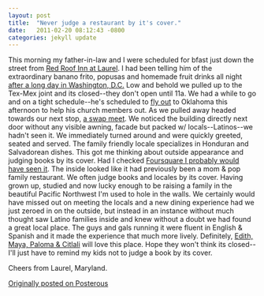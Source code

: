 ```yaml
---
layout: post
title:  "Never judge a restaurant by it's cover."
date:   2011-02-20 08:12:43 -0800
categories: jekyll update
---
```


This morning my father-in-law and I were scheduled for bfast just down the street from [Red Roof Inn at Laurel](https://foursquare.com/v/red-roof-inn-washington-dc--laurel/4bc39707dce4eee137ab719d). I had been telling him of the extraordinary banano frito, popusas and homemade fruit drinks all night [after a long day in Washington, D.C.](http://www.facebook.com/album.php?aid=285879&id=548164846&saved) Low and behold we pulled up to the Tex-Mex joint and its closed--they don't open until 11a. We had a while to go and on a tight schedule--he's scheduled to [fly out](http://twitpic.com/41zfdk) to Oklahoma this afternoon to help his church members out. As we pulled away headed towards our next stop, [a swap meet](https://foursquare.com/v/us1-flea-market/4baf62bcf964a5200dfc3be3). We noticed the building directly next door without any visible awning, facade but packed w/ locals--Latinos--we hadn't seen it. We immediately turned around and were quickly greeted, seated and served. The family friendly locale specializes in Honduran and Salvadorean dishes. This got me thinking about outside appearance and judging books by its cover. Had I checked [Foursquare I probably would have seen it](https://foursquare.com/v/irenes-pupuseria/4cb649393ac9370495add20a). The inside looked like it had previously been a mom & pop family restaurant. We often judge books and locales by its cover. Having grown up, studied and now lucky enough to be raising a family in the beautiful Pacific Northwest I'm used to hole in the walls. We certainly would have missed out on meeting the locals and a new dining experience had we just zeroed in on the outside, but instead in an instance without much thought saw Latino families inside and knew without a doubt we had found a great local place. The guys and gals running it were fluent in English & Spanish and it made the experience that much more lively. Definitely, [Edith, Maya, Paloma & Citlali](https://www.flickr.com/photos/davidcmolina/5078463281/) will love this place. Hope they won't think its closed--I'll just have to remind my kids not to judge a book by its cover.

Cheers from Laurel, Maryland.

[Originally posted on Posterous](http://molina.posterous.com/)

